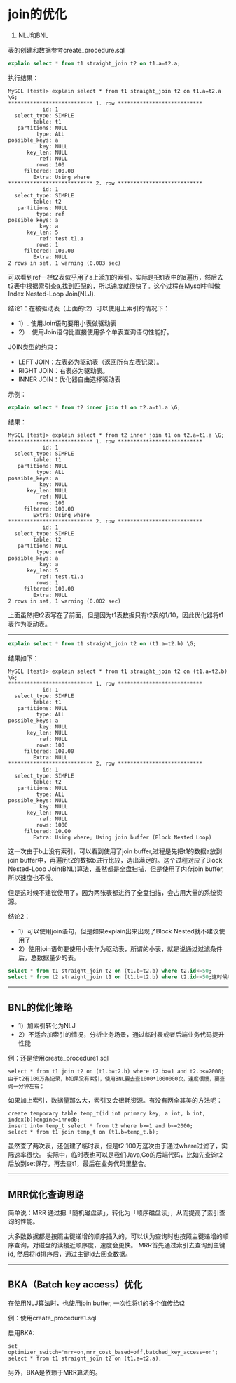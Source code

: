 # join的优化

1. NLJ和BNL

表的创建和数据参考create_procedure.sql

```sql
explain select * from t1 straight_join t2 on t1.a=t2.a;
```
执行结果：
```
MySQL [test]> explain select * from t1 straight_join t2 on t1.a=t2.a \G;
*************************** 1. row ***************************
           id: 1
  select_type: SIMPLE
        table: t1
   partitions: NULL
         type: ALL
possible_keys: a
          key: NULL
      key_len: NULL
          ref: NULL
         rows: 100
     filtered: 100.00
        Extra: Using where
*************************** 2. row ***************************
           id: 1
  select_type: SIMPLE
        table: t2
   partitions: NULL
         type: ref
possible_keys: a
          key: a
      key_len: 5
          ref: test.t1.a
         rows: 1
     filtered: 100.00
        Extra: NULL
2 rows in set, 1 warning (0.003 sec)
```
可以看到ref一栏t2表似乎用了a上添加的索引。实际是把t1表中的a遍历，然后去t2表中根据索引查a,找到匹配的，所以速度就很快了。这个过程在Mysql中叫做Index Nested-Loop Join(NLJ).

结论1：在被驱动表（上面的t2）可以使用上索引的情况下：
- 1）. 使用Join语句要用小表做驱动表 
- 2）. 使用Join语句比直接使用多个单表查询语句性能好。

JOIN类型的约束​：
- LEFT JOIN：​左表必为驱动表​（返回所有左表记录）。
- RIGHT JOIN：右表必为驱动表。
- INNER JOIN：优化器自由选择驱动表

示例：
```sql
explain select * from t2 inner join t1 on t2.a=t1.a \G;
```
结果：
```
MySQL [test]> explain select * from t2 inner join t1 on t2.a=t1.a \G;
*************************** 1. row ***************************
           id: 1
  select_type: SIMPLE
        table: t1
   partitions: NULL
         type: ALL
possible_keys: a
          key: NULL
      key_len: NULL
          ref: NULL
         rows: 100
     filtered: 100.00
        Extra: Using where
*************************** 2. row ***************************
           id: 1
  select_type: SIMPLE
        table: t2
   partitions: NULL
         type: ref
possible_keys: a
          key: a
      key_len: 5
          ref: test.t1.a
         rows: 1
     filtered: 100.00
        Extra: NULL
2 rows in set, 1 warning (0.002 sec)
```
上面虽然把t2表写在了前面，但是因为t1表数据只有t2表的1/10，因此优化器将t1表作为驱动表。

---

```sql
explain select * from t1 straight_join t2 on (t1.a=t2.b) \G;
```
结果如下：
```
MySQL [test]> explain select * from t1 straight_join t2 on (t1.a=t2.b) \G;
*************************** 1. row ***************************
           id: 1
  select_type: SIMPLE
        table: t1
   partitions: NULL
         type: ALL
possible_keys: a
          key: NULL
      key_len: NULL
          ref: NULL
         rows: 100
     filtered: 100.00
        Extra: NULL
*************************** 2. row ***************************
           id: 1
  select_type: SIMPLE
        table: t2
   partitions: NULL
         type: ALL
possible_keys: NULL
          key: NULL
      key_len: NULL
          ref: NULL
         rows: 1000
     filtered: 10.00
        Extra: Using where; Using join buffer (Block Nested Loop)
```
这一次由于b上没有索引，可以看到使用了join buffer,过程是先把t1的数据a放到join buffer中，再遍历t2的数据b进行比较，选出满足的。这个过程对应了Block Nested-Loop Join(BNL)算法，虽然都是全盘扫描，但是使用了内存join buffer, 所以速度也不慢。 

但是这时候不建议使用了，因为两张表都进行了全盘扫描，会占用大量的系统资源。

结论2：
- 1）可以使用join语句，但是如果explain出来出现了Block Nested就不建议使用了 
- 2）使用join语句要使用小表作为驱动表，所谓的小表，就是说通过过滤条件后，总数据量少的表。
```sql
select * from t1 straight_join t2 on (t1.b=t2.b) where t2.id<=50;
select * from t2 straight_join t1 on (t1.b=t2.b) where t2.id<=50;这时候t2是小表
```

---

## BNL的优化策略
- 1）加索引转化为NLJ
- 2）不适合加索引的情况，分析业务场景，通过临时表或者后端业务代码提升性能

例：还是使用create_procedure1.sql
```
select * from t1 join t2 on (t1.b=t2.b) where t2.b>=1 and t2.b<=2000; 由于t2有100万条记录，b如果没有索引，使用BNL要去查1000*1000000次，速度很慢，要查询一分钟左右；
```
如果加上索引，数据量那么大，索引又会很耗资源。有没有两全其美的方法呢：
```
create temporary table temp_t(id int primary key, a int, b int, index(b))engine=innodb;
insert into temp_t select * from t2 where b>=1 and b<=2000;
select * from t1 join temp_t on (t1.b=temp_t.b);
```
虽然查了两次表，还创建了临时表，但是t2 100万这次由于通过where过滤了，实际速率很快。
实际中，临时表也可以是我们Java,Go的后端代码，比如先查询t2后放到set保存，再去查t1，最后在业务代码里整合。

---

## MRR优化查询思路
简单说：MRR 通过把「随机磁盘读」，转化为「顺序磁盘读」，从而提高了索引查询的性能。

大多数数据都是按照主键递增的顺序插入的，可以认为查询时也按照主键递增的顺序查询，对磁盘的读接近顺序度，速度会更快。
MRR首先通过索引去查询到主键id, 然后将id排序后，通过主键id去回查数据。

---

## BKA（Batch key access）优化
在使用NLJ算法时，也使用join buffer, 一次性将t1的多个值传给t2

例：使用create_procedure1.sql

启用BKA:
```
set optimizer_switch='mrr=on,mrr_cost_based=off,batched_key_access=on';
select * from t1 straight_join t2 on (t1.a=t2.a);
```
另外，BKA是依赖于MRR算法的。